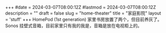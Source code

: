 +++
#date = 2024-03-07T08:00:12Z
#lastmod = 2024-03-07T08:00:12Z
description = ""
draft = false
slug = "home-theater"
title = "家庭影院"
layout = 'stuff'
+++
HomePod (1st generation) 家里书房放置了两个，但目前养灰了。
Sonos 挂壁式音箱，目前家里只有我的我是，音箱是放在电视柜上的。
